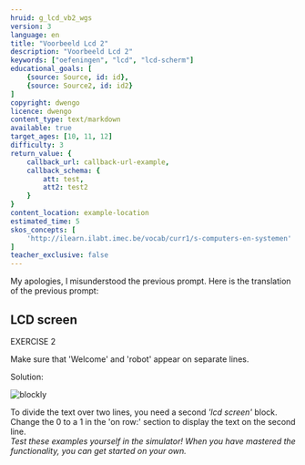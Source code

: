 ```yaml
---
hruid: g_lcd_vb2_wgs
version: 3
language: en
title: "Voorbeeld Lcd 2"
description: "Voorbeeld Lcd 2"
keywords: ["oefeningen", "lcd", "lcd-scherm"]
educational_goals: [
    {source: Source, id: id}, 
    {source: Source2, id: id2}
]
copyright: dwengo
licence: dwengo
content_type: text/markdown
available: true
target_ages: [10, 11, 12]
difficulty: 3
return_value: {
    callback_url: callback-url-example,
    callback_schema: {
        att: test,
        att2: test2
    }
}
content_location: example-location
estimated_time: 5
skos_concepts: [
    'http://ilearn.ilabt.imec.be/vocab/curr1/s-computers-en-systemen'
]
teacher_exclusive: false
---
```

My apologies, I misunderstood the previous prompt. Here is the translation of the previous prompt:

## LCD screen

EXERCISE 2

Make sure that 'Welcome' and 'robot' appear on separate lines.

Solution:

![blockly](@learning-object/lcd_m2/en/3)

<div class="alert alert-box alert-success">
To divide the text over two lines, you need a second <em>'lcd screen'</em> block.<br>
Change the 0 to a 1 in the 'on row:' section to display the text on the second line.
</div>

<div class="alert alert-box alert-warning">
<em>Test these examples yourself in the simulator! When you have mastered the functionality, you can get started on your own.</em>
</div>